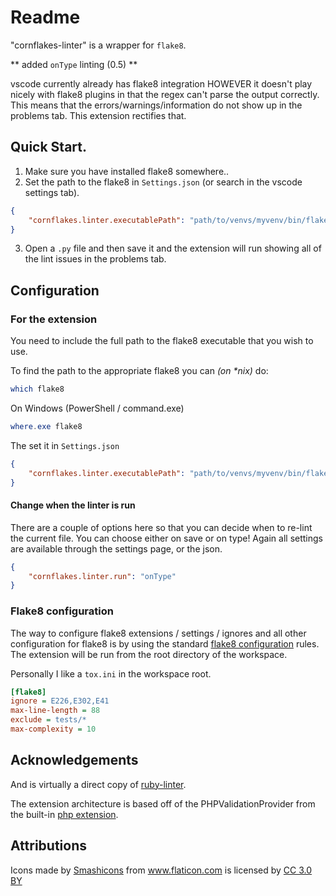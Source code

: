 # Readme

"cornflakes-linter" is a wrapper for `flake8`.

** added `onType` linting (0.5) **

vscode currently already has flake8 integration HOWEVER it doesn't play nicely with
flake8 plugins in that the regex can't parse the output correctly. This means that the
errors/warnings/information do not show up in the problems tab. This extension rectifies
that.

## Quick Start.

1. Make sure you have installed flake8 somewhere..
2. Set the path to the flake8 in `Settings.json` (or search in the vscode settings tab).

```json
{
	"cornflakes.linter.executablePath": "path/to/venvs/myvenv/bin/flake8"
}
```

3. Open a `.py` file and then save it and the extension will run showing all of the lint issues in the problems tab.


## Configuration

### For the extension
You need to include the full path to the flake8 executable that you wish to use.

To find the path to the appropriate flake8 you can _(on *nix)_ do:

```bash
which flake8
```
On Windows (PowerShell / command.exe)
```powershell
where.exe flake8
```
The set it in `Settings.json`

```json
{
	"cornflakes.linter.executablePath": "path/to/venvs/myvenv/bin/flake8"
}
```

#### Change when the linter is run
There are a couple of options here so that you can decide when to re-lint the
current file. You can choose either on save or on type! Again all settings are
available through the settings page, or the json.

```json
{
	"cornflakes.linter.run": "onType"
}
```

### Flake8 configuration

The way to configure flake8 extensions / settings / ignores and all other configuration
for flake8 is by using the standard [flake8 configuration](https://flake8.pycqa.org/en/latest/user/configuration.html)
rules. The extension will be run from the root directory of the workspace.

Personally I like a `tox.ini` in the workspace root.

```ini
[flake8]
ignore = E226,E302,E41
max-line-length = 88
exclude = tests/*
max-complexity = 10
```

## Acknowledgements

And is virtually a direct copy of [ruby-linter](https://github.com/hoovercj/vscode-ruby-linter).

The extension architecture is based off of the PHPValidationProvider from the built-in
[php extension](https://github.com/Microsoft/vscode/tree/master/extensions/php).

## Attributions

<div>Icons made by <a href="https://www.flaticon.com/authors/smashicons" title="Smashicons">Smashicons</a> from <a href="https://www.flaticon.com/"             title="Flaticon">www.flaticon.com</a> is licensed by <a href="http://creativecommons.org/licenses/by/3.0/"             title="Creative Commons BY 3.0" target="_blank">CC 3.0 BY</a>
